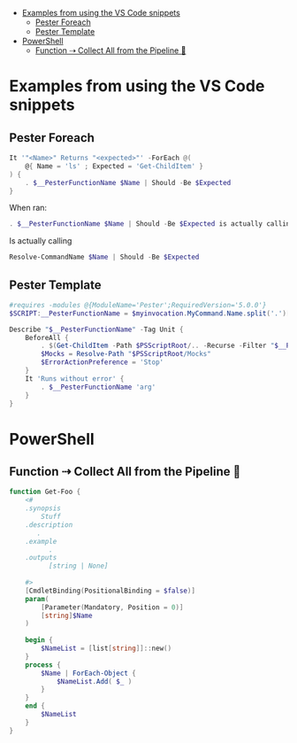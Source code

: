 - [Examples from using the VS Code snippets](#examples-from-using-the-vs-code-snippets)
  - [Pester Foreach](#pester-foreach)
  - [Pester Template](#pester-template)
- [PowerShell](#powershell)
  - [Function ⇢ Collect All from the Pipeline 🐒](#function--collect-all-from-the-pipeline-)


# Examples from using the VS Code snippets

## Pester Foreach

```ps1
It '"<Name>" Returns "<expected>"' -ForEach @(
    @{ Name = 'ls' ; Expected = 'Get-ChildItem' }
) {
    . $__PesterFunctionName $Name | Should -Be $Expected
}
```

When ran:

```ps1
. $__PesterFunctionName $Name | Should -Be $Expected is actually calling
```

Is actually calling

```ps1
Resolve-CommandName $Name | Should -Be $Expected
```

## Pester Template
```ps1
#requires -modules @{ModuleName='Pester';RequiredVersion='5.0.0'}
$SCRIPT:__PesterFunctionName = $myinvocation.MyCommand.Name.split('.')[0]

Describe "$__PesterFunctionName" -Tag Unit {
    BeforeAll {
        . $(Get-ChildItem -Path $PSScriptRoot/.. -Recurse -Filter "$__PesterFunctionName.ps1")
        $Mocks = Resolve-Path "$PSScriptRoot/Mocks"
        $ErrorActionPreference = 'Stop'
    }
    It 'Runs without error' {
        . $__PesterFunctionName 'arg'
    }
}
```

# PowerShell

## Function ⇢ Collect All from the Pipeline 🐒

```ps1
function Get-Foo {
    <#
    .synopsis
        Stuff
    .description
       .
    .example
          .
    .outputs
          [string | None]
    
    #>
    [CmdletBinding(PositionalBinding = $false)]
    param(
        [Parameter(Mandatory, Position = 0)]
        [string]$Name
    )
    
    begin {
        $NameList = [list[string]]::new()
    }
    process {
        $Name | ForEach-Object {
            $NameList.Add( $_ )
        }
    }
    end {
        $NameList
    }
}
```